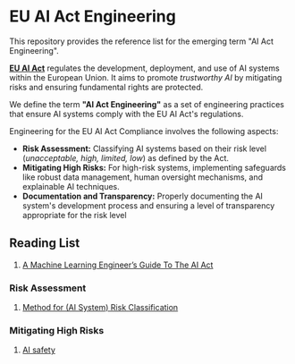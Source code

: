 # EU AI Act Engineering

This repository provides the reference list for the emerging term "AI Act Engineering". 

**[EU AI Act](https://artificialintelligenceact.eu/)** regulates the development, deployment, and use of AI systems within the European Union. It aims to promote *trustworthy AI* by mitigating risks and ensuring fundamental rights are protected.

We define the term **"AI Act Engineering"** as a set of engineering practices that ensure AI systems comply with the EU AI Act's regulations.

Engineering for the EU AI Act Compliance involves the following aspects:

 - **Risk Assessment:** Classifying AI systems based on their risk level (*unacceptable, high, limited, low*) as defined by the Act.
 - **Mitigating High Risks:** For high-risk systems, implementing safeguards like robust data management, human oversight mechanisms, and explainable AI techniques.
 - **Documentation and Transparency:** Properly documenting the AI system's development process and ensuring a level of transparency appropriate for the risk level

## Reading List
1. [A Machine Learning Engineer’s Guide To The AI Act](https://www.forbes.com/sites/forbeseq/2023/06/15/a-machine-learning-engineers-guide-to-the-ai-act/)

### Risk Assessment

1. [Method for (AI System) Risk Classification](https://miro.com/app/board/uXjVOz16ydQ=/)

### Mitigating High Risks

1. [AI safety](https://github.com/elicit/machine-learning-list?tab=readme-ov-file#ai-safety)
